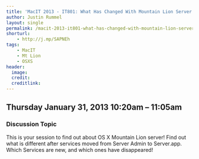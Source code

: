 ```yaml
---
title: 'MacIT 2013 - IT801: What Has Changed With Mountain Lion Server'
author: Justin Rummel
layout: single
permalink: /macit-2013-it801-what-has-changed-with-mountain-lion-server/
shorturl:
    - http://j.mp/SAPNEh
tags:
    - MacIT
    - Mt Lion
    - OSXS
header:
  image:
  credit:
  creditlink:
---
```

Thursday January 31, 2013 10:20am – 11:05am
---

### Discussion Topic
This is your session to find out about OS X Mountain Lion server! Find out what is different after services moved from Server Admin to Server.app. Which Services are new, and which ones have disappeared!